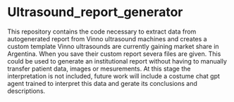 # Ultrasound_report_generator
This repository contains the code necessary to extract data from autogenerated report from Vinno ultrasound machines and creates a custom template
Vinno ultrasounds are currently gaining market share in Argentina. When you save their custom report severa files are given.
This could be used to generate an institutional report without having to manually transfer patient data, images or mesurements. 
At this stage the interpretation is not included, future work will include a costume chat gpt agent trained to interpret this data and gerate its conclusions and descriptions.
